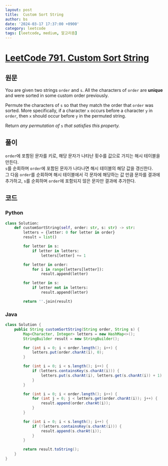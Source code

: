 ```yaml
---
layout: post
title:  Custom Sort String
author: bs
date: '2024-03-17 17:37:00 +0900'
category: leetcode
tags: [leetcode, medium, 알고리즘]
---
```


# [LeetCode 791. Custom Sort String](https://leetcode.com/problems/custom-sort-string/)

## 원문
You are given two strings `order` and `s`. All the characters of `order` are **unique** and were sorted in some custom order previously.

Permute the characters of `s` so that they match the order that `order` was sorted. More specifically, if a character `x` occurs before a character `y` in `order`, then `x` should occur before `y` in the permuted string.

Return *any permutation of* `s` *that satisfies this property.*

## 풀이
`order`에 포함된 문자를 키로, 해당 문자가 나타난 횟수를 값으로 가지는 해시 테이블을 만든다.<br>
`s`를 순회하며 `order`에 포함된 문자가 나타나면 해시 테이블의 해당 값을 갱신한다.<br>
그 다음 `order`를 순회하며 해시 테이블에서 각 문자에 해당하는 값 만큼 문자를 결과에 추가하고, `s`를 순회하며 `order`에 포함되지 않은 문자만 결과에 추가한다.

## 코드
### Python
```python
class Solution:
    def customSortString(self, order: str, s: str) -> str:
        letters = {letter: 0 for letter in order}
        result = list()

        for letter in s:
            if letter in letters:
                letters[letter] += 1

        for letter in order:
            for i in range(letters[letter]):
                result.append(letter)

        for letter in s:
            if letter not in letters:
                result.append(letter)

        return ''.join(result)
```

### Java
```java
class Solution {
    public String customSortString(String order, String s) {
        Map<Character, Integer> letters = new HashMap<>();
        StringBuilder result = new StringBuilder();

        for (int i = 0; i < order.length(); i++) {
            letters.put(order.charAt(i), 0);
        }

        for (int i = 0; i < s.length(); i++) {
            if (letters.containsKey(s.charAt(i))) {
                letters.put(s.charAt(i), letters.get(s.charAt(i)) + 1);
            }
        }

        for (int i = 0; i < order.length(); i++) {
            for (int j = 0; j < letters.get(order.charAt(i)); j++) {
                result.append(order.charAt(i));
            }
        }

        for (int i = 0; i < s.length(); i++) {
            if (!letters.containsKey(s.charAt(i))) {
                result.append(s.charAt(i));
            }
        }

        return result.toString();
    }
}
```